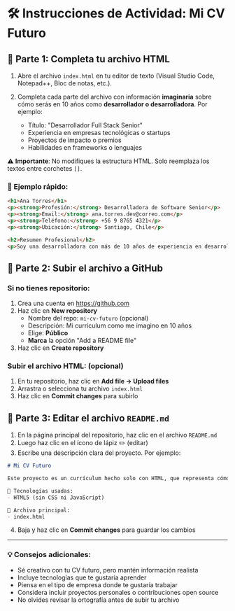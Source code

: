 # 🛠 Instrucciones de Actividad: Mi CV Futuro

## 🧩 Parte 1: Completa tu archivo HTML

1. Abre el archivo `index.html` en tu editor de texto (Visual Studio Code, Notepad++, Bloc de notas, etc.).

2. Completa cada parte del archivo con información **imaginaria** sobre cómo serás en 10 años como **desarrollador o desarrolladora**. Por ejemplo:
   * Título: "Desarrollador Full Stack Senior"
   * Experiencia en empresas tecnológicas o startups
   * Proyectos de impacto o premios
   * Habilidades en frameworks o lenguajes

⚠️ **Importante**: No modifiques la estructura HTML. Solo reemplaza los textos entre corchetes `[]`.

### 🧪 Ejemplo rápido:

```html
<h1>Ana Torres</h1>
<p><strong>Profesión:</strong> Desarrolladora de Software Senior</p>
<p><strong>Email:</strong> ana.torres.dev@correo.com</p>
<p><strong>Teléfono:</strong> +56 9 8765 4321</p>
<p><strong>Ubicación:</strong> Santiago, Chile</p>

<h2>Resumen Profesional</h2>
<p>Soy una desarrolladora con más de 10 años de experiencia en desarrollo web, especializada en aplicaciones escalables usando tecnologías modernas como JavaScript, Node.js y bases de datos NoSQL.</p>
```

## 🧭 Parte 2: Subir el archivo a GitHub

### Si no tienes repositorio:

1. Crea una cuenta en https://github.com
2. Haz clic en **New repository**
   * Nombre del repo: `mi-cv-futuro` (opcional)
   * Descripción: Mi currículum como me imagino en 10 años
   * Elige: **Público**
   * **Marca** la opción "Add a README file"
3. Haz clic en **Create repository**

### Subir el archivo HTML: (opcional)

1. En tu repositorio, haz clic en **Add file → Upload files**
2. Arrastra o selecciona tu archivo `index.html`
3. Haz clic en **Commit changes** para subirlo

## 📝 Parte 3: Editar el archivo `README.md`

1. En la página principal del repositorio, haz clic en el archivo `README.md`
2. Luego haz clic en el ícono de lápiz ✏️ (editar)
3. Escribe una descripción clara del proyecto. Por ejemplo:

```markdown
# Mi CV Futuro

Este proyecto es un currículum hecho solo con HTML, que representa cómo me imagino a mí mismo/a en 10 años como desarrollador/a. Incluye datos ficticios sobre mi experiencia, habilidades, logros y trayectoria profesional.

🔧 Tecnologías usadas:
- HTML5 (sin CSS ni JavaScript)

📁 Archivo principal:
- index.html
```

4. Baja y haz clic en **Commit changes** para guardar los cambios

---

### 💡 Consejos adicionales:

- Sé creativo con tu CV futuro, pero mantén información realista
- Incluye tecnologías que te gustaría aprender
- Piensa en el tipo de empresa donde te gustaría trabajar
- Considera incluir proyectos personales o contribuciones open source
- No olvides revisar la ortografía antes de subir tu archivo